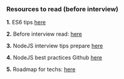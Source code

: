 ### Resources to read (before interview)

<b>1.</b> ES6 tips <a href="https://exploringjs.com/es6/ch_overviews.html" target="_blank">here</a>


<b>2.</b> Before interview read: <a href="https://medium.com/@credosystemz/top-100-javascript-interview-questions-with-answers-145ceee552f0" target="_blank">here</a>


<b>3.</b> NodeJS interview tips prepare <a href="https://mp.weixin.qq.com/s?__biz=MzUxMzcxMzE5Ng==&mid=2247506403&idx=1&sn=19a31f3165165e3a09b963221c1fae16&chksm=f9526ca0ce25e5b6a85f9857cef75fb1298e227376596b0378a947c991feb563bef0d6a2c276&mpshare=1&scene=1&srcid=0208sstxxeu1LBGtIhEYH6Me&sharer_sharetime=1612770971203&sharer_shareid=879ac6966e1b106337c7f3c2a1f196f5&exportkey=AvfwDwus4TeLem%2FZqMg4s%2BI%3D&pass_ticket=TqVA9A6JMH%2F1OVHxhg41r4jjEdKPeyVrWCV0O7cdByWsIK5a%2FYW2Q9TTXdCHsDxO&wx_header=0#rd" target="_blank">here</a>

<b>4.</b> NodeJS best practices Github <a href="https://github.com/goldbergyoni/nodebestpractices" target="_blank">here</a>

<b>5.</b> Roadmap for techs: <a href="https://github.com/kamranahmedse/developer-roadmap" target="_blank">here</a>
